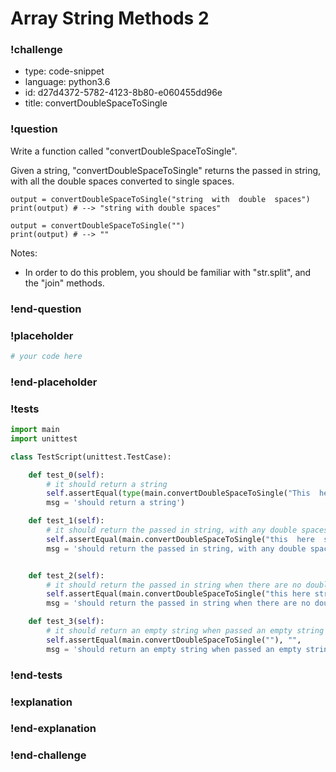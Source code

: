 # Array String Methods 2

### !challenge

* type: code-snippet
* language: python3.6
* id: d27d4372-5782-4123-8b80-e060455dd96e
* title: convertDoubleSpaceToSingle

### !question

Write a function called "convertDoubleSpaceToSingle".

Given a string, "convertDoubleSpaceToSingle" returns the passed in string, with all the double spaces converted to single spaces.

```
output = convertDoubleSpaceToSingle("string  with  double  spaces")
print(output) # --> "string with double spaces"

output = convertDoubleSpaceToSingle("")
print(output) # --> ""
````

Notes:
* In order to do this problem, you should be familiar with "str.split", and the "join" methods.


### !end-question

### !placeholder

```python
# your code here

```

### !end-placeholder

### !tests

```python
import main
import unittest

class TestScript(unittest.TestCase):

    def test_0(self):
        # it should return a string
        self.assertEqual(type(main.convertDoubleSpaceToSingle("This  here sentence")), str,
        msg = 'should return a string')

    def test_1(self):
        # it should return the passed in string, with any double spaces converted to single spaces
        self.assertEqual(main.convertDoubleSpaceToSingle("this  here  string"), "this here string",
        msg = 'should return the passed in string, with any double spaces converted to single spaces')


    def test_2(self):
        # it should return the passed in string when there are no double spaces
        self.assertEqual(main.convertDoubleSpaceToSingle("this here string"), "this here string",
        msg = 'should return the passed in string when there are no double spaces')

    def test_3(self):
        # it should return an empty string when passed an empty string
        self.assertEqual(main.convertDoubleSpaceToSingle(""), "",
        msg = 'should return an empty string when passed an empty string')

```

### !end-tests

### !explanation

### !end-explanation

### !end-challenge
